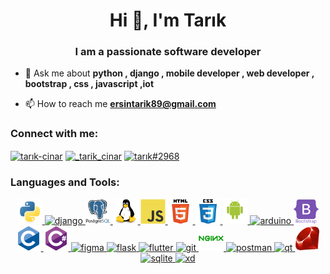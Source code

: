 <h1 align="center">Hi 👋, I'm Tarık</h1>
<h3 align="center">I am a passionate software developer</h3>

- 💬 Ask me about **python , django , mobile developer , web developer , bootstrap , css , javascript ,iot**

- 📫 How to reach me **ersintarik89@gmail.com**

<h3 align="left">Connect with me:</h3>
<p align="left">
    <a href="https://linkedin.com/in/tarık-cinar" target="blank"><img align="center"
                                                                      src="https://img.icons8.com/fluent/48/000000/linkedin-2.png"
                                                                      alt="tarık-cinar" height="40" width="40"/></a>
    <a href="https://instagram.com/_tarik_cinar" target="blank"><img align="center"
                                                                     src="https://img.icons8.com/color/48/000000/instagram-new.png"
                                                                     alt="_tarik_cinar" height="40" width="40"/></a>
    <a href="https://discord.gg/tarık#2968" target="blank"><img align="center"
                                                                src="https://img.icons8.com/fluent/48/000000/discord-logo.png"
                                                                alt="tarık#2968" height="40" width="40"/></a>
</p>

<h3 align="left">Languages and Tools:</h3>
                    <p align="center">
                        <a href="https://www.python.org" target="_blank">
                            <img
                                    src="https://raw.githubusercontent.com/devicons/devicon/master/icons/python/python-original.svg"
                                    alt="python" width="40" height="40"/>
                        </a>
                        <a href="https://www.djangoproject.com/" target="_blank">
                            <img
                                    src="https://user-images.githubusercontent.com/44093600/163901349-60225daa-5373-492c-8f98-4cce13108808.jpg"
                                    alt="django"
                                    width="40" height="40"/>
                        </a>
                        <a href="https://www.postgresql.org" target="_blank">
                            <img
                                    src="https://raw.githubusercontent.com/devicons/devicon/master/icons/postgresql/postgresql-original-wordmark.svg"
                                    alt="postgresql" width="40" height="40"/>
                        </a>
                        <a href="https://www.linux.org/" target="_blank">
                            <img
                                    src="https://raw.githubusercontent.com/devicons/devicon/master/icons/linux/linux-original.svg"
                                    alt="linux"
                                    width="40" height="40"/>
                        </a>
                        <a href="https://developer.mozilla.org/en-US/docs/Web/JavaScript"
                                target="_blank">
                            <img
                                    src="https://raw.githubusercontent.com/devicons/devicon/master/icons/javascript/javascript-original.svg"
                                    alt="javascript" width="40" height="40"/>
                        </a>
                        <a href="https://www.w3.org/html/" target="_blank">
                            <img
                                    src="https://raw.githubusercontent.com/devicons/devicon/master/icons/html5/html5-original-wordmark.svg"
                                    alt="html5" width="40" height="40"/>
                        </a>
                        <a href="https://www.w3schools.com/css/" target="_blank">
                            <img
                                    src="https://raw.githubusercontent.com/devicons/devicon/master/icons/css3/css3-original-wordmark.svg"
                                    alt="css3"
                                    width="40" height="40"/>
                        </a>
                        <a href="https://developer.android.com" target="_blank">
                            <img
                                    src="https://raw.githubusercontent.com/devicons/devicon/master/icons/android/android-original-wordmark.svg"
                                    alt="android" width="40" height="40"/>
                        </a>
                        <a href="https://www.arduino.cc/" target="_blank">
                            <img
                                    src="https://cdn.worldvectorlogo.com/logos/arduino-1.svg" alt="arduino" width="40"
                                    height="40"/>
                        </a>
                        <a href="https://getbootstrap.com" target="_blank">
                            <img
                                    src="https://raw.githubusercontent.com/devicons/devicon/master/icons/bootstrap/bootstrap-plain-wordmark.svg"
                                    alt="bootstrap" width="40" height="40"/>
                        </a>
                        <a href="https://www.cprogramming.com/" target="_blank">
                            <img
                                    src="https://raw.githubusercontent.com/devicons/devicon/master/icons/c/c-original.svg"
                                    alt="c" width="40"
                                    height="40"/>
                        </a>
                        <a href="https://www.w3schools.com/cs/" target="_blank">
                            <img
                                    src="https://raw.githubusercontent.com/devicons/devicon/master/icons/csharp/csharp-original.svg"
                                    alt="csharp"
                                    width="40" height="40"/>
                        </a>
                        <a href="https://www.figma.com/" target="_blank">
                            <img
                                    src="https://www.vectorlogo.zone/logos/figma/figma-icon.svg" alt="figma" width="40"
                                    height="40"/>
                        </a>
                        <a href="https://flask.palletsprojects.com/" target="_blank">
                            <img
                                src="https://img.icons8.com/cute-clipart/64/000000/flask.png" alt="flask" width="40"
                                height="40"/>
                        </a>
                        <a href="https://flutter.dev" target="_blank">
                            <img
                                    src="https://www.vectorlogo.zone/logos/flutterio/flutterio-icon.svg" alt="flutter"
                                    width="40" height="40"/>
                        </a>
                        <a href="https://git-scm.com/" target="_blank">
                            <img
                                    src="https://www.vectorlogo.zone/logos/git-scm/git-scm-icon.svg" alt="git"
                                    width="40"
                                    height="40"/>
                        </a>
                        <a href="https://www.nginx.com" target="_blank">
                            <img
                                    src="https://raw.githubusercontent.com/devicons/devicon/master/icons/nginx/nginx-original.svg"
                                    alt="nginx"
                                    width="40" height="40"/>
                        </a>
                        <a href="https://postman.com" target="_blank">
                            <img
                                    src="https://www.vectorlogo.zone/logos/getpostman/getpostman-icon.svg" alt="postman"
                                    width="40"
                                    height="40"/>
                        </a>
                        <a href="https://www.qt.io/" target="_blank">
                            <img
                                    src="https://upload.wikimedia.org/wikipedia/commons/0/0b/Qt_logo_2016.svg" alt="qt"
                                    width="40" height="40"/>
                        </a>
                        <a href="https://www.ruby-lang.org/en/" target="_blank">
                            <img
                                    src="https://raw.githubusercontent.com/devicons/devicon/master/icons/ruby/ruby-original.svg"
                                    alt="ruby"
                                    width="40" height="40"/>
                        </a>
                        <a href="https://www.sqlite.org/" target="_blank">
                            <img
                                    src="https://www.vectorlogo.zone/logos/sqlite/sqlite-icon.svg" alt="sqlite"
                                    width="40"
                                    height="40"/>
                        </a>
                        <a href="https://www.adobe.com/products/xd.html" target="_blank">
                            <img
                                    src="https://cdn.worldvectorlogo.com/logos/adobe-xd.svg" alt="xd" width="40"
                                    height="40"/>
                        </a>
                    </p>
